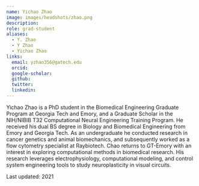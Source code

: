 ```yaml
---
name: Yichao Zhao
image: images/headshots/zhao.png
description:
role: grad-student
aliases:
  - Y. Zhao
  - Y Zhao
  - Yichao Zhao
links:
  email: yzhao356@gatech.edu
  orcid: 
  google-scholar: 
  github: 
  twitter: 
  linkedin: 
---
```


Yichao Zhao is a PhD student in the Biomedical Engineering Graduate Program at Georgia Tech and Emory, and a Graduate Scholar in the NIH/NIBIB T32 Computational Neural Engineering Training Program. He received his dual BS degree in Biology and Biomedical Engineering from Emory and Georgia Tech. As an undergraduate he conducted research in cancer genetics and animal biomechanics, and subsequently worked as a flow cytometry specialist at Raybiotech. Chao returns to GT-Emory with an interest in exploring computational methods in biomedical research. His research leverages electrophysiology, computational modeling, and control system engineering tools to study neuroplasticity in visual circuits.

Last updated: 2021
